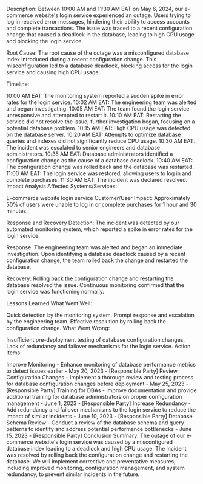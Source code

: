 
Description:
Between 10:00 AM and 11:30 AM EAT on May 6, 2024, our e-commerce website's login service experienced an outage. Users trying to log in received error messages, hindering their ability to access accounts and complete transactions. The issue was traced to a recent configuration change that caused a deadlock in the database, leading to high CPU usage and blocking the login service.

Root Cause:
The root cause of the outage was a misconfigured database index introduced during a recent configuration change. This misconfiguration led to a database deadlock, blocking access for the login service and causing high CPU usage.

Timeline:

10:00 AM EAT: The monitoring system reported a sudden spike in error rates for the login service.
10:02 AM EAT: The engineering team was alerted and began investigating.
10:05 AM EAT: The team found the login service unresponsive and attempted to restart it.
10:10 AM EAT: Restarting the service did not resolve the issue; further investigation began, focusing on a potential database problem.
10:15 AM EAT: High CPU usage was detected on the database server.
10:20 AM EAT: Attempts to optimize database queries and indexes did not significantly reduce CPU usage.
10:30 AM EAT: The incident was escalated to senior engineers and database administrators.
10:35 AM EAT: Database administrators identified a configuration change as the cause of a database deadlock.
10:40 AM EAT: The configuration change was rolled back and the database was restarted.
11:00 AM EAT: The login service was restored, allowing users to log in and complete purchases.
11:30 AM EAT: The incident was declared resolved.
Impact Analysis
Affected Systems/Services:

E-commerce website login service
Customer/User Impact:
Approximately 50% of users were unable to log in or complete purchases for 1 hour and 30 minutes.

Response and Recovery
Detection:
The incident was detected by our automated monitoring system, which reported a spike in error rates for the login service.

Response:
The engineering team was alerted and began an immediate investigation. Upon identifying a database deadlock caused by a recent configuration change, the team rolled back the change and restarted the database.

Recovery:
Rolling back the configuration change and restarting the database resolved the issue. Continuous monitoring confirmed that the login service was functioning normally.

Lessons Learned
What Went Well:

Quick detection by the monitoring system.
Prompt response and escalation by the engineering team.
Effective resolution by rolling back the configuration change.
What Went Wrong:

Insufficient pre-deployment testing of database configuration changes.
Lack of redundancy and failover mechanisms for the login service.
Action Items:

Improve Monitoring - Enhance monitoring of database performance metrics to detect issues earlier - May 20, 2023 - [Responsible Party]
Review Configuration Changes - Implement a thorough review and testing process for database configuration changes before deployment - May 25, 2023 - [Responsible Party]
Training for DBAs - Improve documentation and provide additional training for database administrators on proper configuration management - June 1, 2023 - [Responsible Party]
Increase Redundancy - Add redundancy and failover mechanisms to the login service to reduce the impact of similar incidents - June 10, 2023 - [Responsible Party]
Database Schema Review - Conduct a review of the database schema and query patterns to identify and address potential performance bottlenecks - June 15, 2023 - [Responsible Party]
Conclusion
Summary:
The outage of our e-commerce website's login service was caused by a misconfigured database index leading to a deadlock and high CPU usage. The incident was resolved by rolling back the configuration change and restarting the database. We will implement corrective and preventative measures, including improved monitoring, configuration management, and system redundancy, to prevent similar incidents in the future.

